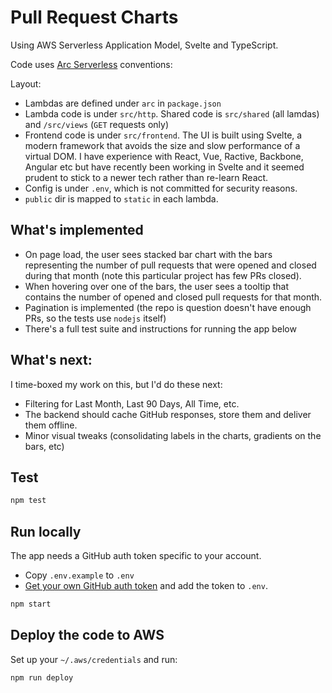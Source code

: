 # Pull Request Charts

Using AWS Serverless Application Model, Svelte and TypeScript.

Code uses [Arc Serverless](https://arc.codes) conventions:

Layout:

 - Lambdas are defined under `arc` in `package.json`
 - Lambda code is under `src/http`. Shared code is `src/shared` (all lamdas) and `/src/views` (`GET` requests only)
 - Frontend code is under `src/frontend`. The UI is built using Svelte, a modern framework that avoids the size and slow performance of a virtual DOM. I have experience with React, Vue, Ractive, Backbone, Angular etc but have recently been working in Svelte and it seemed prudent to stick to a newer tech rather than re-learn React. 
 - Config is under `.env`, which is not committed for security reasons. 
 - `public` dir is mapped to `static` in each lambda.

## What's implemented

 - On page load, the user sees stacked bar chart with the bars representing the number of pull requests that were opened and closed
during that month (note this particular project has few PRs closed).
 - When hovering over one of the bars, the user sees a tooltip that contains the number of opened and closed pull requests for that month.
 - Pagination is implemented (the repo is question doesn't have enough PRs, so the tests use `nodejs` itself)
 - There's a full test suite and instructions for running the app below

## What's next:

I time-boxed my work on this, but I'd do these next:

 - Filtering for Last Month, Last 90 Days, All Time, etc.
 - The backend should cache GitHub responses, store them and deliver them offline.
 - Minor visual tweaks (consolidating labels in the charts, gradients on the bars, etc)

## Test

```bash
npm test
```

## Run locally

The app needs a GitHub auth token specific to your account.

 - Copy `.env.example` to `.env`
 - [Get your own GitHub auth token](https://github.com/settings/tokens/new) and add the token to `.env`.

```bash
npm start
```

## Deploy the code to AWS

Set up your `~/.aws/credentials` and run:

```bash
npm run deploy
```
